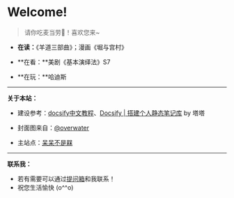 # Welcome!<!-- {docsify-ignore} -->

> 请你吃麦当劳🍔！喜欢您来~

- **在读：**《羊道三部曲》；漫画《堀与宫村》

- **在看：**美剧《基本演绎法》S7

- **在玩：**哈迪斯

---

**关于本站：**

- 建设参考：[docsify中文教程](https://docsify.js.org/#/zh-cn/)、[Docsify | 搭建个人静态笔记库](https://mantyke.icu/posts/2021/docsify-build/) by 塔塔

- 封面图来自：[@overwater](https://weibo.com/u/1646592141)

- 主站点：[呆呆不是槑](https://graugris.icu/)

---

**联系我：**
- 若有需要可以通过[提问箱](https://box.n3ko.co/_/clear0804)和我联系！
- 祝您生活愉快 (o^^o)

